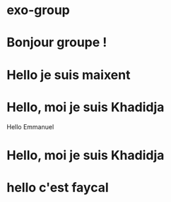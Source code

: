 # exo-group
# Bonjour groupe ! 

# Hello je suis maixent

# Hello, moi je suis Khadidja

Hello Emmanuel
# Hello, moi je suis Khadidja
# hello c'est faycal

